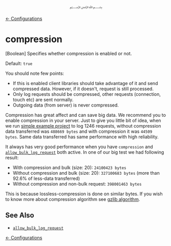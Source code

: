 <p align=center>
   ﷽
</p>

[← Configurations](/docs/CONFIGURATION.md)

# compression
[Boolean] Specifies whether compression is enabled or not.

Default: `true`

You should note few points:

 * If this is enabled client libraries should take advantage of it and send compressed data. However, if it doesn't, request is still processed.
 * Only log requests should be compressed, other requests (connection, touch etc) are sent normally.
 * Outgoing data (from server) is never compressed.

Compression has great affect and can save big data. We recommend you to enable compression in your server. Just to give you little bit of idea, when we run [simple example project](https://github.com/abumq/residue-cpp/tree/master/samples/detailed-cmake) to log 1246 requests, without compression data transferred was `488669 bytes` and with compression it was `44509 bytes`. Same data transferred has same performance with high reliability.

It always has very good performance when you have `compression` and [`allow_bulk_log_request`](/docs/CONFIGURATION.md#allow_bulk_log_request) both active. In one of our big test we had following result:

 * With compression and bulk (size: 20): `24100423 bytes`
 * Without compression and bulk (size: 20): `327100683 bytes` (more than 92.6% of less-data transferred)
 * Without compression and non-bulk request: `398001463 bytes`

This is because lossless-compression is done on similar bytes. If you wish to know more about compression algorithm see [gzlib algorithm](http://www.gzip.org/algorithm.txt).

## See Also
 * [`allow_bulk_log_request`](/docs/CONFIGURATION.md#allow_bulk_log_request)

[← Configurations](/docs/CONFIGURATION.md)

